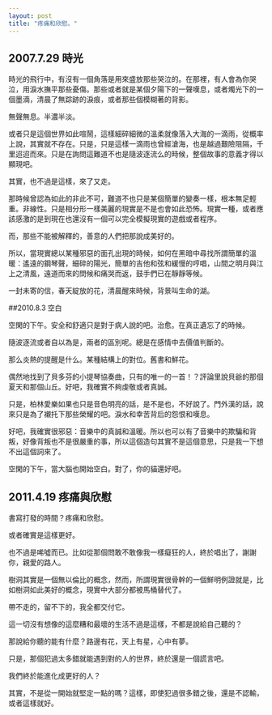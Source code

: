 ```yaml
---
layout: post
title: "疼痛和欣慰。"
---
```


## 2007.7.29 時光

時光的飛行中，有沒有一個角落是用來盛放那些哭泣的。在那裡，有人會為你哭泣，用淚水撫平那些憂傷。那些或者就是某個夕陽下的一聲嘆息，或者燭光下的一個墨滴，清晨了無踪跡的淚痕，或者那些個模糊著的背影。

無聲無息。半濃半淡。

或者只是這個世界如此喧鬧，這樣細碎細微的溫柔就像落入大海的一滴雨，從概率上說，其實就不存在。只是，只是這樣一滴雨也曾經滄海，也是越過艱險阻隔，千里迢迢而來。只是在詢問這難道不也是隨波逐流么的時候，整個故事的意義才得以顯現吧。

其實，也不過是這樣，來了又走。

那時候曾認為如此的非此不可，難道不也只是某個簡單的變奏一樣，根本無足輕重。非線性。只是相分形一樣美麗的現實是不是也會如此恐怖。現實一種，或者應該感激的是到現在也還沒有一個可以完全模擬現實的遊戲或者程序。

而，那些不能被解釋的，善意的人們把那說成美好的。

所以，當現實總以某種邪惡的面孔出現的時候，如何在黑暗中尋找所謂簡單的溫暖：遙遠的鋼琴聲，細碎的陽光，簡單的吉他和弦和緩慢的哼唱，山間之明月與江上之清風，遠道而來的問候和痛哭而返，鼓手們已在靜靜等候。

一封未寄的信，春天綻放的花，清晨醒來時候，背景叫生命的湖。

##2010.8.3 空白

空閑的下午。安全和舒適只是對于病人說的吧。治愈。在真正遺忘了的時候。

隨波逐流或者自以為是，兩者的區別呢。總是在感情中去價值判斷的。

那么炎熱的提醒是什么。某種結構上的對位。舊書和鮮花。

偶然地找到了貝多芬的小提琴協奏曲，只有的唯一的一首！？評論里說貝爺的那個夏天和那個山丘。好吧，我確實不夠虔敬或者真誠。

只是，柏林愛樂如果也只是音色明亮的話，是不是也，不好說了。門外漢的話，說來只是為了襯托下那些榮耀的吧。淚水和幸苦背后的怨恨和嘆息。

好吧，我確實很邪惡：音樂中的真誠和溫暖。所以也可以有了音樂中的欺騙和背叛，好像背叛也不是很嚴重的事，所以這個造句其實不是這個意思，只是我一下想不出這個詞來了。

空閑的下午，當大腦也開始空白。對了，你的貓還好吧。


## 2011.4.19 疼痛與欣慰

書寫打發的時間？疼痛和欣慰。

或者確實是這樣更好。

也不過是唏噓而已。比如從那個問敢不敢像我一樣癡狂的人，終於唱出了，謝謝你，親愛的路人。

樹洞其實是一個無以倫比的概念，然而，所謂現實很骨幹的一個鮮明例證就是，比如樹洞如此美好的概念，現實中大部分都被馬桶替代了。

帶不走的，留不下的，我全都交付它。

這一切沒有想像的這麼糟和最壞的生活不過是這樣，不都是說給自己聽的？

那說給你聽的能有什麼？路邊有花，天上有星，心中有夢。

只是，那個犯過太多錯就能遇到對的人的世界，終於還是一個謊言吧。

我們終於能進化成更好的人？

其實，不是從一開始就堅定一點的嗎？這樣，即使犯過很多錯之後，還是不認輸，或者這樣就好。

